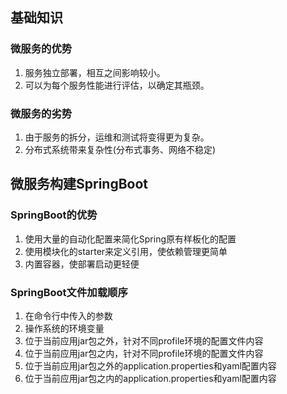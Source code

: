 ## 基础知识

### 微服务的优势
1. 服务独立部署，相互之间影响较小。
2. 可以为每个服务性能进行评估，以确定其瓶颈。

### 微服务的劣势
1. 由于服务的拆分，运维和测试将变得更为复杂。
2. 分布式系统带来复杂性(分布式事务、网络不稳定)

## 微服务构建SpringBoot

### SpringBoot的优势
1. 使用大量的自动化配置来简化Spring原有样板化的配置
2. 使用模块化的starter来定义引用，使依赖管理更简单
3. 内置容器，使部署启动更轻便

### SpringBoot文件加载顺序
1. 在命令行中传入的参数
2. 操作系统的环境变量
3. 位于当前应用jar包之外，针对不同profile环境的配置文件内容
4. 位于当前应用jar包之内，针对不同profile环境的配置文件内容
5. 位于当前应用jar包之外的application.properties和yaml配置内容
6. 位于当前应用jar包之内的application.properties和yaml配置内容